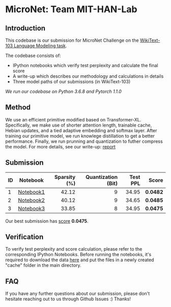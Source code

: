 # MicroNet: Team MIT-HAN-Lab

## Introduction
This codebase is our submission for MicroNet Challenge on the [WikiText-103 Language Modeling task](https://micronet-challenge.github.io/index.html).

The codebase consists of:
* IPython notebooks which verify test perplexity and calculate the final score
* A write-up which describes our methodology and calculations in details
* Three model paths of our submissions (in WikiText-103)

*We run our codebase on Python 3.6.8 and Pytorch 1.1.0*

## Method 
We use an efficient primitive modified based on Transformer-XL. Specifically, we make use of shorter attention length, trainable cache, Hebian updates, and a tied adaptive embedding and softmax layer.
After training our primitive model, we run knowlege distillation to get a better performance. Finally, we run prunning and quantization to futher compress the model.
For more details, see our write-up: [report](report.pdf)

## Submission 

| ID  | Notebook  | Sparsity (%) | Quantization (Bit)| Test PPL | **Score** |
| --- |:---------:| --------:|-------------:|---------:|----------:|
| 1 | [Notebook1](micronet_challenge-wikitext_103-1.ipynb)| 42.12 | 9 | 34.95 | **0.0482** |
| 2 | [Notebook2](micronet_challenge-wikitext_103-2.ipynb)| 40.12 | 9 | 34.65 | **0.0485** |
| 3 | [Notebook3](micronet_challenge-wikitext_103-3.ipynb)| 33.85 | 8 | 34.95 | **0.0475** |

Our best submission has [score](https://micronet-challenge.github.io/scoring_and_submission.html) **0.0475**.

## Verification
To verify test perplexity and score calculation, please refer to the corresponding IPython Notebooks. 
Before running the notebooks, it's required to download the data [here](https://www.dropbox.com/sh/nsj396bg6c4uy5a/AADlWpvbH7rD-Gku3HCt3_sDa?dl=0) and put the files in a newly created "cache" folder in the main directory.


## FAQ
If you have any further questions about our submission, please don't hesitate reaching out to us through Github Issues :)
Thanks!

